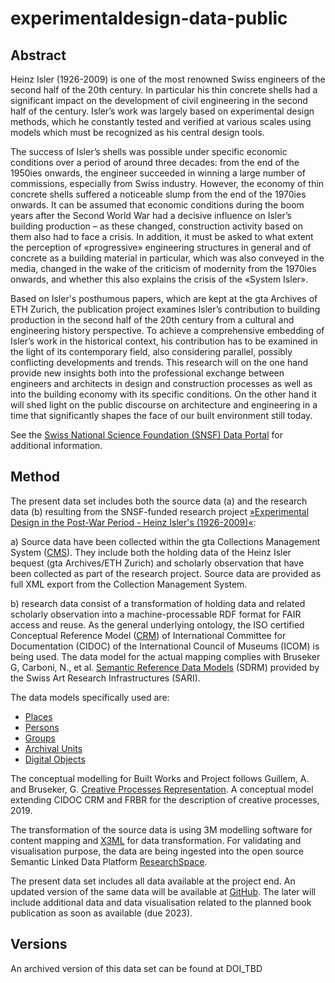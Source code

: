 # experimentaldesign-data-public
 
## Abstract
Heinz Isler (1926-2009) is one of the most renowned Swiss engineers of the second half of the 20th century. In particular his thin concrete shells had a significant impact on the development of civil engineering in the second half of the century. Isler’s work was largely based on experimental design methods, which he constantly tested and verified at various scales using models which must be recognized as his central design tools.

The success of  Isler’s shells was possible under specific economic conditions over a period of around three decades: from the end of the 1950ies onwards, the engineer succeeded in winning a large number of commissions, especially from Swiss industry. However, the economy of thin concrete shells suffered a noticeable slump from the end of the 1970ies onwards. It can be assumed that economic conditions during the boom years after the Second World War had a decisive influence on Isler’s building production – as these changed, construction activity based on them also had to face a crisis. In addition, it must be asked to what extent the perception of «progressive» engineering structures in general and of concrete as a building material in particular, which was also conveyed in the media, changed in the wake of the criticism of modernity from the 1970ies onwards, and whether this also explains the crisis of the «System Isler».

Based on Isler's posthumous papers, which are kept at the gta Archives of ETH Zurich, the publication project examines Isler’s contribution to building production in the second half of the 20th century from a cultural and engineering history perspective. To achieve a comprehensive embedding of Isler’s work in the historical context, his contribution has to be examined in the light of its contemporary field, also considering parallel, possibly conflicting developments and trends. This research will on the one hand provide new insights both into the professional exchange between engineers and architects in design and construction processes as well as into the building economy with its specific conditions. On the other hand it will shed light on the public discourse on architecture and engineering in a time that significantly shapes the face of our built environment still today.

See the [Swiss National Science Foundation (SNSF) Data Portal](https://data.snf.ch/grants/grant/179095) for additional information. 
 
## Method
The present data set includes both the source data (a) and the research data (b) resulting from the SNSF-funded research project [»Experimental Design in the Post-War Period - Heinz Isler's (1926-2009)«](https://data.snf.ch/grants/grant/179095): 
	
a) Source data have been collected within the gta Collections Management System ([CMS](https://collections.gta.arch.ethz.ch/)). They include both the holding data of the Heinz Isler bequest (gta Archives/ETH Zurich) and scholarly observation  that have been collected as part of the research project. Source data are provided as full XML export from the Collection Management System. 

b) research data consist of a transformation of holding data and related scholarly observation into a machine-processable RDF format for FAIR access and reuse. As the general underlying ontology, the ISO certified Conceptual Reference Model ([CRM](https://www.cidoc-crm.org/)) of International Committee for Documentation (CIDOC) of the International Council of Museums (ICOM) is being used. The data model for the actual mapping complies with Bruseker G, Carboni, N., et al. [Semantic Reference Data Models](https://docs.swissartresearch.net/) (SDRM) provided by the Swiss Art Research Infrastructures (SARI). 

The data models specifically used are: 
- [Places](https://docs.swissartresearch.net/et/place/)
- [Persons](https://docs.swissartresearch.net/et/persons/)
- [Groups](https://docs.swissartresearch.net/et/group/)
- [Archival Units](https://docs.swissartresearch.net/et/archival/)
- [Digital Objects](https://docs.swissartresearch.net/et/do/)

The conceptual modelling for Built Works and Project follows Guillem, A. and Bruseker, G. [Creative Processes Representation](https://github.com/Habennin/crmcpr). A conceptual model extending CIDOC CRM and FRBR for the description of creative processes, 2019. 

The transformation of the source data is using 3M modelling software for content mapping and [X3ML](https://www.ics.forth.gr/isl/x3ml-toolkit) for data transformation. For validating and visualisation purpose, the data are being ingested into the open source Semantic Linked Data Platform [ResearchSpace](https://github.com/researchspace/researchspace). 

The present data set includes all data available at the project end. An updated version of the same data will be available at [GitHub](https://github.com/gtadigital/experimentaldesign-data-public). The later will include additional data and data visualisation related to the planned book publication as soon as available (due 2023).     

## Versions
An archived version of this data set can be found at DOI_TBD 
